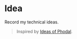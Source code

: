# Idea

Record my technical ideas.

>Inspired by [Ideas of Phodal](https://github.com/phodal/ideas).
